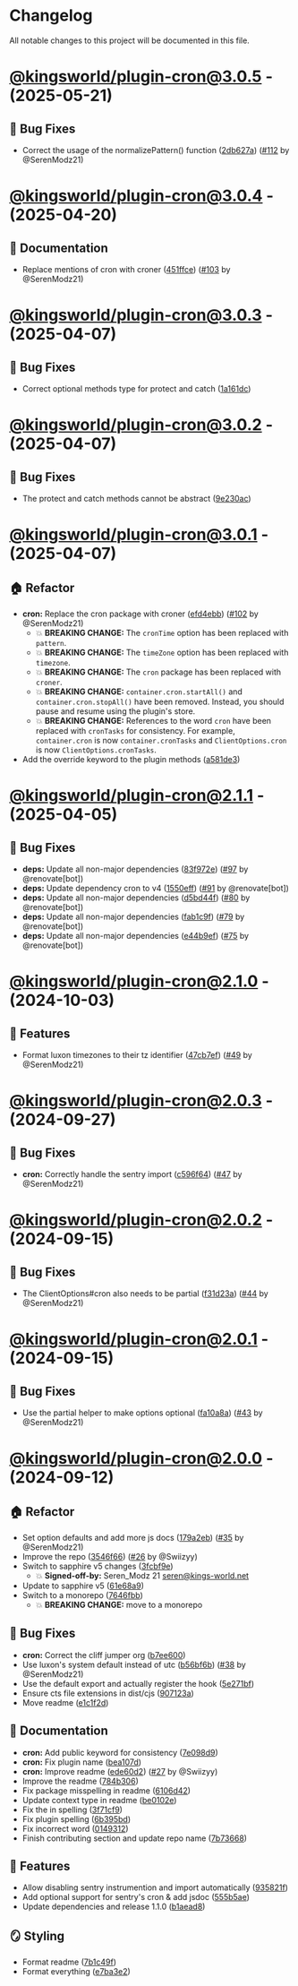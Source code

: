 # Changelog

All notable changes to this project will be documented in this file.

# [@kingsworld/plugin-cron@3.0.5](https://github.com/Kings-World/sapphire-plugins/compare/@kingsworld/plugin-cron@3.0.4...@kingsworld/plugin-cron@3.0.5) - (2025-05-21)

## 🐛 Bug Fixes

- Correct the usage of the normalizePattern() function ([2db627a](https://github.com/Kings-World/sapphire-plugins/commit/2db627a85d91f185820f0796df360b4ade3c77c5)) ([#112](https://github.com/Kings-World/sapphire-plugins/pull/112) by @SerenModz21)

# [@kingsworld/plugin-cron@3.0.4](https://github.com/Kings-World/sapphire-plugins/compare/@kingsworld/plugin-cron@3.0.3...@kingsworld/plugin-cron@3.0.4) - (2025-04-20)

## 📝 Documentation

- Replace mentions of cron with croner ([451ffce](https://github.com/Kings-World/sapphire-plugins/commit/451ffcef074c867600efee50b89e2175dbb1d0c5)) ([#103](https://github.com/Kings-World/sapphire-plugins/pull/103) by @SerenModz21)

# [@kingsworld/plugin-cron@3.0.3](https://github.com/Kings-World/sapphire-plugins/compare/@kingsworld/plugin-cron@3.0.2...@kingsworld/plugin-cron@3.0.3) - (2025-04-07)

## 🐛 Bug Fixes

- Correct optional methods type for protect and catch ([1a161dc](https://github.com/Kings-World/sapphire-plugins/commit/1a161dc3dd96fc1aa6a446cea3e042102d52b56c))

# [@kingsworld/plugin-cron@3.0.2](https://github.com/Kings-World/sapphire-plugins/compare/@kingsworld/plugin-cron@3.0.1...@kingsworld/plugin-cron@3.0.2) - (2025-04-07)

## 🐛 Bug Fixes

- The protect and catch methods cannot be abstract ([9e230ac](https://github.com/Kings-World/sapphire-plugins/commit/9e230ac9a4df3d76cf50981cd64927cec9f4611e))

# [@kingsworld/plugin-cron@3.0.1](https://github.com/Kings-World/sapphire-plugins/compare/@kingsworld/plugin-cron@2.1.1...@kingsworld/plugin-cron@3.0.1) - (2025-04-07)

## 🏠 Refactor

- **cron:** Replace the cron package with croner ([efd4ebb](https://github.com/Kings-World/sapphire-plugins/commit/efd4ebbd2e38f106bc322ffb962c5dcccb503c63)) ([#102](https://github.com/Kings-World/sapphire-plugins/pull/102) by @SerenModz21)
  - 💥 **BREAKING CHANGE:** The `cronTime` option has been replaced with `pattern`.
  - 💥 **BREAKING CHANGE:** The `timeZone` option has been replaced with `timezone`.
  - 💥 **BREAKING CHANGE:** The `cron` package has been replaced with `croner`.
  - 💥 **BREAKING CHANGE:** `container.cron.startAll()` and `container.cron.stopAll()` have been removed. Instead, you should pause and resume using the plugin's store.
  - 💥 **BREAKING CHANGE:** References to the word `cron` have been replaced with `cronTasks` for consistency. For example, `container.cron` is now `container.cronTasks` and `ClientOptions.cron` is now `ClientOptions.cronTasks`.
- Add the override keyword to the plugin methods ([a581de3](https://github.com/Kings-World/sapphire-plugins/commit/a581de3ae477d1f5fcff5e8376fb7c60fdae7daa))

# [@kingsworld/plugin-cron@2.1.1](https://github.com/Kings-World/sapphire-plugins/compare/@kingsworld/plugin-cron@2.1.0...@kingsworld/plugin-cron@2.1.1) - (2025-04-05)

## 🐛 Bug Fixes

- **deps:** Update all non-major dependencies ([83f972e](https://github.com/Kings-World/sapphire-plugins/commit/83f972eda0f3db62cfab8916e5c444abc0247e10)) ([#97](https://github.com/Kings-World/sapphire-plugins/pull/97) by @renovate[bot])
- **deps:** Update dependency cron to v4 ([1550eff](https://github.com/Kings-World/sapphire-plugins/commit/1550eff0705e5430281291aeb0fe18a830186915)) ([#91](https://github.com/Kings-World/sapphire-plugins/pull/91) by @renovate[bot])
- **deps:** Update all non-major dependencies ([d5bd44f](https://github.com/Kings-World/sapphire-plugins/commit/d5bd44fbbe46d8aaa92b6157dccb9536debc66a0)) ([#80](https://github.com/Kings-World/sapphire-plugins/pull/80) by @renovate[bot])
- **deps:** Update all non-major dependencies ([fab1c9f](https://github.com/Kings-World/sapphire-plugins/commit/fab1c9f661175bc9c2fdfc7d9ab3af59d16acc6f)) ([#79](https://github.com/Kings-World/sapphire-plugins/pull/79) by @renovate[bot])
- **deps:** Update all non-major dependencies ([e44b9ef](https://github.com/Kings-World/sapphire-plugins/commit/e44b9efa5b164699dd4393188c38e6f3fdadcc3e)) ([#75](https://github.com/Kings-World/sapphire-plugins/pull/75) by @renovate[bot])

# [@kingsworld/plugin-cron@2.1.0](https://github.com/Kings-World/sapphire-plugins/compare/@kingsworld/plugin-cron@2.0.3...@kingsworld/plugin-cron@2.1.0) - (2024-10-03)

## 🚀 Features

- Format luxon timezones to their tz identifier ([47cb7ef](https://github.com/Kings-World/sapphire-plugins/commit/47cb7ef6970ae6255fe068f2f5cec1ace1ed8109)) ([#49](https://github.com/Kings-World/sapphire-plugins/pull/49) by @SerenModz21)

# [@kingsworld/plugin-cron@2.0.3](https://github.com/Kings-World/sapphire-plugins/compare/@kingsworld/plugin-cron@2.0.2...@kingsworld/plugin-cron@2.0.3) - (2024-09-27)

## 🐛 Bug Fixes

- **cron:** Correctly handle the sentry import ([c596f64](https://github.com/Kings-World/sapphire-plugins/commit/c596f64b2ae233ad2be5e02d3c68aa30329c88ce)) ([#47](https://github.com/Kings-World/sapphire-plugins/pull/47) by @SerenModz21)

# [@kingsworld/plugin-cron@2.0.2](https://github.com/Kings-World/sapphire-plugins/compare/@kingsworld/plugin-cron@2.0.1...@kingsworld/plugin-cron@2.0.2) - (2024-09-15)

## 🐛 Bug Fixes

- The ClientOptions#cron also needs to be partial ([f31d23a](https://github.com/Kings-World/sapphire-plugins/commit/f31d23a39187b2fc901c9d83723efafcd6942b4d)) ([#44](https://github.com/Kings-World/sapphire-plugins/pull/44) by @SerenModz21)

# [@kingsworld/plugin-cron@2.0.1](https://github.com/Kings-World/sapphire-plugins/compare/@kingsworld/plugin-cron@2.0.0...@kingsworld/plugin-cron@2.0.1) - (2024-09-15)

## 🐛 Bug Fixes

- Use the partial helper to make options optional ([fa10a8a](https://github.com/Kings-World/sapphire-plugins/commit/fa10a8a072354362a5816323b5c66ff6ace97b9d)) ([#43](https://github.com/Kings-World/sapphire-plugins/pull/43) by @SerenModz21)

# [@kingsworld/plugin-cron@2.0.0](https://github.com/Kings-World/sapphire-plugins/tree/@kingsworld/plugin-cron@2.0.0) - (2024-09-12)

## 🏠 Refactor

- Set option defaults and add more js docs ([179a2eb](https://github.com/Kings-World/sapphire-plugins/commit/179a2ebac74a3b2ded82500b8c8c6425f8af1e0f)) ([#35](https://github.com/Kings-World/sapphire-plugins/pull/35) by @SerenModz21)
- Improve the repo ([3546f66](https://github.com/Kings-World/sapphire-plugins/commit/3546f669d767764b622310dbf679ca8c86abfea6)) ([#26](https://github.com/Kings-World/sapphire-plugins/pull/26) by @Swiizyy)
- Switch to sapphire v5 changes ([3fcbf9e](https://github.com/Kings-World/sapphire-plugins/commit/3fcbf9ef0f541c4155875c38b406f5a1872f9de6))
  - 💥 **Signed-off-by:** Seren_Modz 21 <seren@kings-world.net>
- Update to sapphire v5 ([61e68a9](https://github.com/Kings-World/sapphire-plugins/commit/61e68a983eeb2d3c5334217930114a9cf08dafe7))
- Switch to a monorepo ([7646fbb](https://github.com/Kings-World/sapphire-plugins/commit/7646fbb4ace71e7d3e939a29b89c72d213da36ce))
  - 💥 **BREAKING CHANGE:** move to a monorepo

## 🐛 Bug Fixes

- **cron:** Correct the cliff jumper org ([b7ee600](https://github.com/Kings-World/sapphire-plugins/commit/b7ee6007cca0d372edc27997268ec45db14304ac))
- Use luxon's system default instead of utc ([b56bf6b](https://github.com/Kings-World/sapphire-plugins/commit/b56bf6b9889ddf3c46f069fdf93043f074a16462)) ([#38](https://github.com/Kings-World/sapphire-plugins/pull/38) by @SerenModz21)
- Use the default export and actually register the hook ([5e271bf](https://github.com/Kings-World/sapphire-plugins/commit/5e271bfceb335be3e709831c9fad46c05f75b309))
- Ensure cts file extensions in dist/cjs ([907123a](https://github.com/Kings-World/sapphire-plugins/commit/907123a017210d3acca81f3373cbe5a3c102261f))
- Move readme ([e1c1f2d](https://github.com/Kings-World/sapphire-plugins/commit/e1c1f2d2b0a087489364db49b783de243af63244))

## 📝 Documentation

- **cron:** Add public keyword for consistency ([7e098d9](https://github.com/Kings-World/sapphire-plugins/commit/7e098d99437ad4b671c4e559f3532ce33a51d5ee))
- **cron:** Fix plugin name ([bea107d](https://github.com/Kings-World/sapphire-plugins/commit/bea107d72fdb86f42845bfa51cd02e8c6c8690a3))
- **cron:** Improve readme ([ede60d2](https://github.com/Kings-World/sapphire-plugins/commit/ede60d209d13af296507407675543ad7c05c4410)) ([#27](https://github.com/Kings-World/sapphire-plugins/pull/27) by @Swiizyy)
- Improve the readme ([784b306](https://github.com/Kings-World/sapphire-plugins/commit/784b306295c815bfc824b0143dd8b3f98a705afc))
- Fix package misspelling in readme ([6106d42](https://github.com/Kings-World/sapphire-plugins/commit/6106d42f6c98f28e9abdec70628d128cbcffc5d1))
- Update context type in readme ([be0102e](https://github.com/Kings-World/sapphire-plugins/commit/be0102e816d7c711d0d531cd96eb0f9b64bab794))
- Fix the in spelling ([3f71cf9](https://github.com/Kings-World/sapphire-plugins/commit/3f71cf92f6c0b2c2d00fbe20ac35d362d9b84bb9))
- Fix plugin spelling ([6b395bd](https://github.com/Kings-World/sapphire-plugins/commit/6b395bd82affef3ae0be9aeb2653cc5b31ca339d))
- Fix incorrect word ([0149312](https://github.com/Kings-World/sapphire-plugins/commit/0149312285fd839ccbecd3f1f7ecfb39699ea97a))
- Finish contributing section and update repo name ([7b73668](https://github.com/Kings-World/sapphire-plugins/commit/7b7366865a376cf2e070359342505606e531b737))

## 🚀 Features

- Allow disabling sentry instrumention and import automatically ([935821f](https://github.com/Kings-World/sapphire-plugins/commit/935821f4ed990ef97c3beb58901dbe96281da020))
- Add optional support for sentry's cron & add jsdoc ([555b5ae](https://github.com/Kings-World/sapphire-plugins/commit/555b5ae47535b06f5730dacdf041d38b01deda52))
- Update dependencies and release 1.1.0 ([b1aead8](https://github.com/Kings-World/sapphire-plugins/commit/b1aead83ba6ebd781c4bde554a8a3a459f6415c9))

## 🪞 Styling

- Format readme ([7b1c49f](https://github.com/Kings-World/sapphire-plugins/commit/7b1c49fbfaa85f45264f3028da663fcfb87ef826))
- Format everything ([e7ba3e2](https://github.com/Kings-World/sapphire-plugins/commit/e7ba3e2810e80382c4bf4e95e8fdc3d3868aab95))

